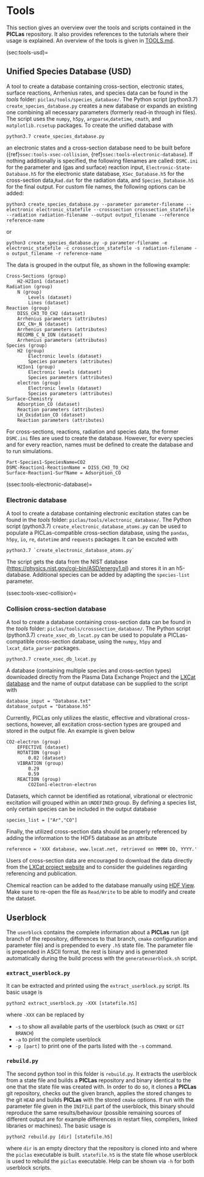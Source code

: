 # Tools

This section gives an overview over the tools and scripts contained in the **PICLas** repository.
It also provides references to the tutorials where their usage is explained.
An overview of the tools is given in [TOOLS.md](https://github.com/piclas-framework/piclas/blob/master/tools/TOOLS.md).

(sec:tools-usd)=
## Unified Species Database (USD)

A tool to create a database containing cross-section, electronic states, surface reactions, Arrhenius rates, and species data can be found in the *tools* folder: `piclas/tools/species_database/`.
The Python script (python3.7) `create_species_database.py` creates a new database or expands an existing one combining all necessary parameters (formerly read-in through ini files). The script uses the `numpy`, `h5py`, `argparse`,`datetime`, `cmath`, and `matplotlib.rcsetup` packages. To create the unified database with

    python3.7 create_species_database.py
    
an electronic states and a cross-section database need to be built before ({ref}`ssec:tools-xsec-collision`, {ref}`ssec:tools-electronic-database`).
If nothing additionally is specified, the following filenames are called: `DSMC.ini` for the parameter and (gas and surface) reaction input, `Electronic-State-Database.h5` for the electronic state database, `XSec_Database.h5` for the cross-section data,`Rad.dat` for the radiation data, and `Species_Database.h5` for the final output. For custom file names, the following options can be added: 

    python3 create_species_database.py --parameter parameter-filename --electronic electronic_statefile --crosssection crosssection_statefile --radiation radiation-filename --output output_filename --reference reference-name

or

    python3 create_species_database.py -p parameter-filename -e electronic_statefile -c crosssection_statefile -s radiation-filename -o output_filename -r reference-name
    
The data is grouped in the output file, as shown in the following example:
    
    Cross-Sections (group)
        H2-H2Ion1 (dataset)
    Radiation (group)
        N (group)
            Levels (dataset)
            Lines (dataset)
    Reaction (group)
        DISS_CH3_TO_CH2 (dataset)
        Arrhenius parameters (attributes)
        EXC_CN+_N (dataset)
        Arrhenius parameters (attributes)
        RECOMB_C_N_ION (dataset)
        Arrhenius parameters (attributes)
    Species (group)
        H2 (group)
            Electronic levels (dataset)
            Species parameters (attributes)
        H2Ion1 (group)
            Electronic levels (dataset)
            Species parameters (attributes)
        electron (group)
            Electronic levels (dataset)
            Species parameters (attributes)
    Surface-Chemistry
        Adsorption_CO (dataset)
        Reaction parameters (attributes)
        LH_Oxidation_CO (dataset)
        Reaction parameters (attributes)
        
For cross-sections, reactions, radiation and species data, the former `DSMC.ini` files are used to create the database. However, for every species and for every reaction, names must be defined to create the database and to run simulations.

    Part-Species1-SpeciesName=CO2
    DSMC-Reaction1-ReactionName = DISS_CH3_TO_CH2
    Surface-Reaction1-SurfName = Adsorption_CO
    
        

(ssec:tools-electronic-database)=
### Electronic database

A tool to create a database containing electronic excitation states can be found in the *tools* folder: `piclas/tools/electronic_database/`.
The Python script (python3.7) `create_electronic_database_atoms.py` can be used to populate a PICLas-compatible cross-section database, using
the `pandas`, `h5py`, `io`, `re`, `datetime` and `requests` packages. It can be excuted with

    python3.7 `create_electronic_database_atoms.py` 
    
The script gets the data from the NIST database (https://physics.nist.gov/cgi-bin/ASD/energy1.pl) and stores it in an h5-database. Additional species can be added by adapting the `species-list` parameter.

(ssec:tools-xsec-collision)=
### Collision cross-section database

A tool to create a database containing cross-section data can be found in the *tools* folder: `piclas/tools/crosssection_database/`.
The Python script (python3.7) `create_xsec_db_lxcat.py` can be used to populate a PICLas-compatible cross-section database, using
the `numpy`, `h5py` and `lxcat_data_parser` packages.

    python3.7 create_xsec_db_lxcat.py

A database (containing multiple species and cross-section types) downloaded directly from the Plasma Data Exchange Project and the
[LXCat database](https://fr.lxcat.net/home/) and the name of output database can be supplied to the script with

    database_input = "Database.txt"
    database_output = "Database.h5"

Currently, PICLas only utilizes the elastic, effective and vibrational cross-sections, however, all excitation cross-section types
are grouped and stored in the output file. An example is given below 

    CO2-electron (group)
        EFFECTIVE (dataset)
        ROTATION (group)
            0.02 (dataset)
        VIBRATION (group)
            0.29
            0.59
        REACTION (group)
            CO2Ion1-electron-electron

Datasets, which cannot be identified as rotational, vibrational or electronic excitation will grouped within an `UNDEFINED` group.
By defining a species list, only certain species can be included in the output database

    species_list = ["Ar","CO"]

Finally, the utilized cross-section data should be properly referenced by adding the information to the HDF5 database as an attribute

    reference = 'XXX database, www.lxcat.net, retrieved on MMMM DD, YYYY.'

Users of cross-section data are encouraged to download the data directly from the [LXCat project website](https://fr.lxcat.net/home/)
and to consider the guidelines regarding referencing and publication.

Chemical reaction can be added to the database manually using [HDF View](https://www.hdfgroup.org/downloads/hdfview/).
Make sure to re-open the file as `Read/Write` to be able to modify and create the dataset.

## Userblock

The `userblock` contains the complete information about a **PICLas** run (git branch of the
repository, differences to that branch, `cmake` configuration and parameter file) and is prepended
to every `.h5` state file. The parameter file is prepended in ASCII format, the rest is binary and
is generated automatically during the build process with the `generateuserblock.sh` script.

### `extract_userblock.py`

It can be extracted and printed using the `extract_userblock.py` script. Its basic usage is

    python2 extract_userblock.py -XXX [statefile.h5]

where `-XXX` can be replaced by

* `-s` to show all available parts of the userblock (such as `CMAKE` or `GIT BRANCH`)
* `-a` to print the complete userblock
* `-p [part]` to print one of the parts listed with the `-s` command.

### `rebuild.py`

The second python tool in this folder is `rebuild.py`. It extracts the userblock from a state file
and builds a **PICLas** repository and binary identical to the one that the state file was created
with. In order to do so, it clones a **PICLas** git repository, checks out the given branch, applies
the stored changes to the git `HEAD` and builds **PICLas** with the stored `cmake` options.
If run with the parameter file given in the `INIFILE` part of the userblock, this binary should
reproduce the same results/behaviour (possible remaining sources of different output are for example
differences in restart files, compilers, linked libraries or machines). The basic usage is

    python2 rebuild.py [dir] [statefile.h5]

where `dir` is an empty directory that the repository is cloned into and where the `piclas`
executable is built. `statefile.h5` is the state file whose userblock is used to rebuild the `piclas`
executable. Help can be shown via `-h` for both userblock scripts.


